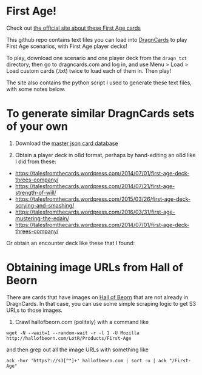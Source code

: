 # First Age!

Check out [the official site about these First Age cards](https://talesfromthecards.wordpress.com/first-age/)

This github repo contains text files you can load into [DragnCards](https://dragncards.com) to play First Age scenarios, with First Age player decks!

To play, download one scenario and one player deck from the `dragn_txt` directory, then go to dragncards.com and log in, and use Menu > Load > Load custom cards (.txt) twice to load each of them in. Then play!

The site also contains the python script I used to generate these text files, with some notes below.

# To generate similar DragnCards sets of your own

1. Download the [master json card database](https://raw.githubusercontent.com/seastan/DragnCards/development/frontend/src/cardDB/cardDB.json)

2. Obtain a player deck in o8d format, perhaps by hand-editing an o8d like I did from these:

  * https://talesfromthecards.wordpress.com/2014/07/01/first-age-deck-threes-company/
  * https://talesfromthecards.wordpress.com/2014/07/21/first-age-strength-of-will/
  * https://talesfromthecards.wordpress.com/2015/03/26/first-age-deck-scrying-and-smashing/
  * https://talesfromthecards.wordpress.com/2016/03/31/first-age-mustering-the-edain/
  * https://talesfromthecards.wordpress.com/2014/07/01/first-age-deck-threes-company/

Or obtain an encounter deck like these that I found:

# Obtaining image URLs from Hall of Beorn

There are cards that have images on [Hall of Beorn](https://hallofbeorn.com) that are not already in DragnCards. In that case, you can use some simple scraping logic to get S3 URLs to those images.

1. Crawl hallofbeorn.com (politely) with a command like

```
wget -N --wait=1 --random-wait -r -l 1 -U Mozilla http://hallofbeorn.com/LotR/Products/First-Age
```

and then grep out all the image URLs with something like

```
ack -hor 'https?://s3[^"]+' hallofbeorn.com | sort -u | ack "/First-Age"
```
